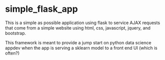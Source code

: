 # simple_flask_app
This is a simple as possible application using flask to service AJAX requests
that come from a simple website using html, css, javascript, jquery, and bootstrap.

This framework is meant to provide a jump start on python data science appdev when the app is serving a 
sklearn model to a front end UI (which is often?)

 
